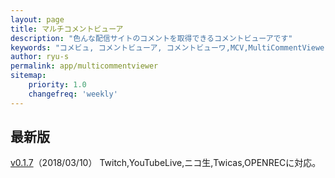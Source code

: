 ```yaml
---
layout: page
title: マルチコメントビューア
description: "色んな配信サイトのコメントを取得できるコメントビューアです"
keywords: "コメビュ, コメントビューア, コメントビューワ,MCV,MultiCommentViewer"
author: ryu-s
permalink: app/multicommentviewer
sitemap:
    priority: 1.0
    changefreq: 'weekly'	
---
```


## 最新版
[v0.1.7](http://int-main.net/app/MultiCommentViewer_v0.1.7.zip)（2018/03/10）  Twitch,YouTubeLive,ニコ生,Twicas,OPENRECに対応。  

<!--## アルファ版-->
<!--[v0.1.2](http://int-main.net/app/alpha/MultiCommentViewer_v0.1.2.zip)（2018/02/24） Twitch,YouTubeLive,ニコ生,Twicasに対応  -->
